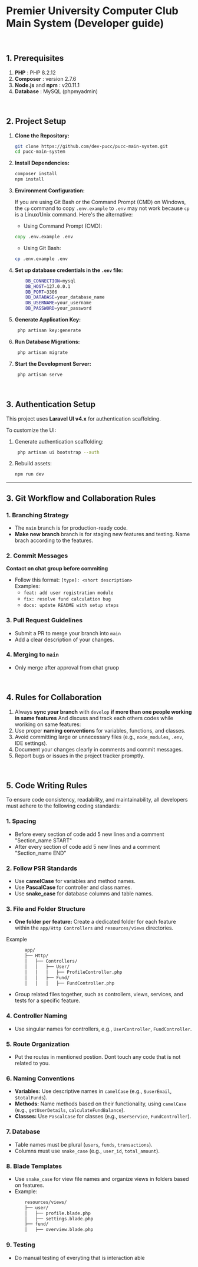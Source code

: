 # Premier University Computer Club Main System (Developer guide)

&nbsp;

## **1. Prerequisites**

1. **PHP** : PHP 8.2.12
2. **Composer** : version 2.7.6
3. **Node.js** and **npm** : v20.11.1
4. **Database** : MySQL (phpmyadmin)

&nbsp;

## **2. Project Setup**

1. **Clone the Repository:**

   ```bash
   git clone https://github.com/dev-pucc/pucc-main-system.git
   cd pucc-main-system
   ```

2. **Install Dependencies:**

   ```bash
   composer install
   npm install
   ```

3. **Environment Configuration:**

    If you are using Git Bash or the Command Prompt (CMD) on Windows, the `cp` command to copy `.env.example` to `.env` may not work because `cp` is a Linux/Unix command. Here's the alternative:

    - Using Command Prompt (CMD):

    ```cmd
    copy .env.example .env
    ```

    - Using Git Bash:

    ```bash
    cp .env.example .env
    ```

4. **Set up database credentials in the `.env` file:**

    ```bash
        DB_CONNECTION=mysql
        DB_HOST=127.0.0.1
        DB_PORT=3306
        DB_DATABASE=your_database_name
        DB_USERNAME=your_username
        DB_PASSWORD=your_password
    ```

5. **Generate Application Key:**

   ```bash
    php artisan key:generate
   ```

6. **Run Database Migrations:**

   ```bash
    php artisan migrate
   ```

7. **Start the Development Server:**

   ```bash
    php artisan serve
   ```

&nbsp;

## **3. Authentication Setup**

This project uses **Laravel UI v4.x** for authentication scaffolding.

To customize the UI:

1. Generate authentication scaffolding:

   ```bash
    php artisan ui bootstrap --auth
   ```

2. Rebuild assets:

   ```bash
   npm run dev
   ```

---

## **3. Git Workflow and Collaboration Rules**

### 1. Branching Strategy

- The `main` branch is for production-ready code.
- **Make new branch** branch is for staging new features and testing. Name brach according to the features.

### 2. Commit Messages

**Contact on chat group before commiting**

- Follow this format:
  `[type]: <short description>`  
  Examples:  
  - `feat: add user registration module`  
  - `fix: resolve fund calculation bug`  
  - `docs: update README with setup steps`

### 3. Pull Request Guidelines

- Submit a PR to merge your branch into `main`
- Add a clear description of your changes.

### 4. Merging to `main`

- Only merge after approval from chat gruop

&nbsp;

## **4. Rules for Collaboration**

1. Always **sync your branch** with `develop` **if more than one people working in same features** And discuss and track each others codes while woriking on same features:
2. Use proper **naming conventions** for variables, functions, and classes.
3. Avoid committing large or unnecessary files (e.g., `node_modules`, `.env`, IDE settings).
4. Document your changes clearly in comments and commit messages.
5. Report bugs or issues in the project tracker promptly.

&nbsp;

## **5. Code Writing Rules**

To ensure code consistency, readability, and maintainability, all developers must adhere to the following coding standards:

### 1. **Spacing**

- Before every section of code add 5 new lines and a comment "Section_name START"
- After every section of code add 5 new lines and a comment "Section_name END"

### 2. **Follow PSR Standards**

- Use **camelCase** for variables and method names.
- Use **PascalCase** for controller and class names.
- Use **snake_case** for database columns and table names.

### 3. **File and Folder Structure**

- **One folder per feature:** Create a dedicated folder for each feature within the `app/Http Controllers` and `resources/views` directories.

Example

```bash
       app/
       ├── Http/
       │   ├── Controllers/
       │   │   ├── User/
       │   │   │   ├── ProfileController.php
       │   │   ├── Fund/
       │   │   │   ├── FundController.php
```

- Group related files together, such as controllers, views, services, and tests for a specific feature.

### 4. **Controller Naming**

- Use singular names for controllers, e.g., `UserController`, `FundController`.

### 5. **Route Organization**

- Put the routes in mentioned postion. Dont touch any code that is not related to you.

### 6. **Naming Conventions**

- **Variables:** Use descriptive names in `camelCase` (e.g., `$userEmail`, `$totalFunds`).
- **Methods:** Name methods based on their functionality, using `camelCase` (e.g., `getUserDetails`, `calculateFundBalance`).
- **Classes:** Use `PascalCase` for classes (e.g., `UserService`, `FundController`).

### 7. **Database**

- Table names must be plural (`users`, `funds`, `transactions`).
- Columns must use `snake_case` (e.g., `user_id`, `total_amount`).

### 8. **Blade Templates**

- Use `snake_case` for view file names and organize views in folders based on features.
- Example:

```bash
       resources/views/
       ├── user/
       │   ├── profile.blade.php
       │   ├── settings.blade.php
       ├── fund/
       │   ├── overview.blade.php
   ```

### 9. **Testing**

- Do manual testing of everyting that is interaction able
